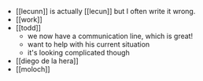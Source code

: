 - [[lecunn]] is actually [[lecun]] but I often write it wrong.
- [[work]]
- [[todd]]
  - we now have a communication line, which is great!
  - want to help with his current situation
  - it's looking complicated though
- [[diego de la hera]]
- [[moloch]]
